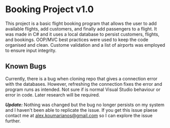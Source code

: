 # Booking Project v1.0
This project is a basic flight booking program that allows the user to add available flights, add customers, and finally add passengers to a flight. It was made in C# and it uses a local database to persist customers, flights, and bookings. OOP/MVC best practices were used to keep the code organised and clean. Custome validation and a list of airports was employed to ensure input integrity.

## Known Bugs
Currently, there is a bug when cloning repo that gives a connection error with the databases. However, refreshing the connection fixes the error and program runs as intended. Not sure if is normal Visual Studio behaviour or error in code. Later research will be required. 

***Update:***
 Nothing was changed but the bug no longer persists on my system and I haven't been able to replicate the issue. If you get this issue plaese contact me at alex.koumarianos@gmail.com so I can explore the issue further. 
